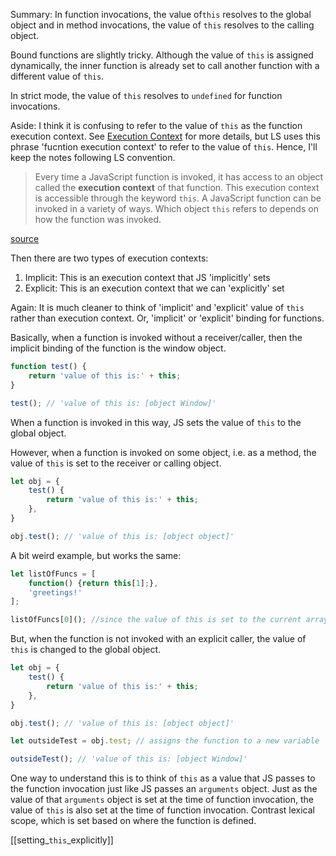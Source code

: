 Summary: In function invocations, the value of`this` resolves to the global object and in method invocations, the value of `this` resolves to the calling object. 

Bound functions are slightly tricky. Although the value of `this` is assigned dynamically, the inner function is already set to call another function with a different value of `this`.

In strict mode, the value of `this` resolves to `undefined` for function invocations. 

Aside: I think it is confusing to refer to the value of `this` as the function execution context. See [Execution Context](execution_context.md) for more details, but LS uses this phrase 'fucntion execution context' to refer to the value of `this`. Hence, I'll keep the notes following LS convention.

> Every time a JavaScript function is invoked, it has access to an object called the **execution context** of that function. This execution context is accessible through the keyword `this`. A JavaScript function can be invoked in a variety of ways. Which object `this` refers to depends on how the function was invoked.

[source](https://launchschool.com/lessons/c9200ad2/assignments/4cc36fd6)

Then there are two types of execution contexts:
1. Implicit: This is an execution context that JS 'implicitly' sets
2. Explicit: This is an execution context that we can 'explicitly' set

Again: It is much cleaner to think of 'implicit' and 'explicit' value of `this` rather than execution context. Or, 'implicit' or 'explicit' binding for functions. 

Basically, when a function is invoked without a receiver/caller, then the implicit binding of the function is the window object. 

```javascript
function test() {
	return 'value of this is:' + this;
}

test(); // 'value of this is: [object Window]'
```

When a function is invoked in this way, JS sets the value of `this` to the global object.

However, when a function is invoked on some object, i.e. as a method, the value of `this` is set to the receiver or calling object.

```javascript
let obj = {
	test() {
		return 'value of this is:' + this; 	
	},
}

obj.test(); // 'value of this is: [object object]'
```

A bit weird example, but works the same:

```javascript
let listOfFuncs = [
	function() {return this[1];},
	'greetings!'
];

listOfFuncs[0](); //since the value of this is set to the current array, this[1] returns the element at index 1.
```

But, when the function is not invoked with an explicit caller, the value of `this` is changed to the global object.

```javascript
let obj = {
	test() {
		return 'value of this is:' + this; 	
	},
}

obj.test(); // 'value of this is: [object object]'

let outsideTest = obj.test; // assigns the function to a new variable

outsideTest(); // 'value of this is: [object Window]'

```

One way to understand this is to think of `this` as a value that JS passes to the function invocation just like JS passes an `arguments` object. Just as the value of that `arguments` object is set at the time of function invocation, the value of `this` is also set at the time of function invocation. Contrast lexical scope, which is set based on where the function is defined. 

[[setting_`this`_explicitly]]